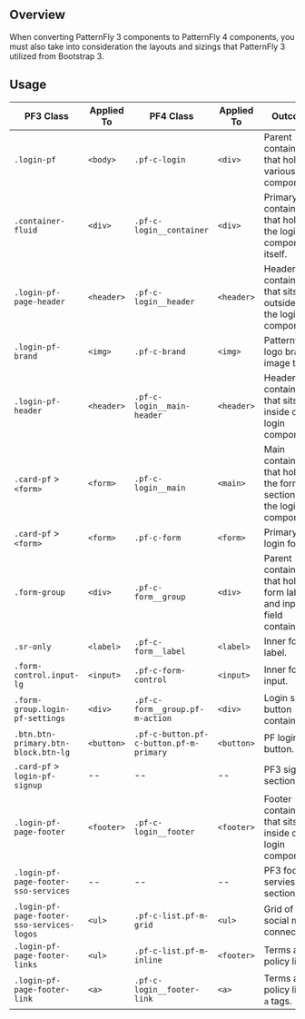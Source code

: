 ## Overview

When converting PatternFly 3 components to PatternFly 4 components, you must also take into consideration the layouts and sizings that PatternFly 3 utilized from Bootstrap 3.

## Usage

| PF3 Class | Applied To | PF4 Class | Applied To | Outcome |
| -- | -- | -- | -- | -- |
| `.login-pf` | `<body>` | `.pf-c-login` | `<div>` | Parent container that holds various login components. |
| `.container-fluid`| `<div>` | `.pf-c-login__container`| `<div>` | Primary container that holds the login component itself. |
| `.login-pf-page-header` | `<header>` |`.pf-c-login__header` | `<header>` | Header container that sits outside of the login component. |
| `.login-pf-brand`| `<img>` | `.pf-c-brand` | `<img>` | Patternfly logo brand image tag. |
| `.login-pf-header` | `<header>` | `.pf-c-login__main-header` | `<header>` | Header container that sits inside of the login component. |
| `.card-pf` > `<form>` | `<form>` | `.pf-c-login__main` | `<main>` | Main container that holds the form section of the login component. |
| `.card-pf` > `<form>` | `<form>` | `.pf-c-form` | `<form>` | Primary login form. |
| `.form-group` | `<div>` | `.pf-c-form__group`| `<div>` | Parent container that holds form label and input field containers. |
| `.sr-only` | `<label>` | `.pf-c-form__label` | `<label>` | Inner form label. |
| `.form-control.input-lg` | `<input>` | `.pf-c-form-control` | `<input>` | Inner form input. |
| `.form-group.login-pf-settings` | `<div>` | `.pf-c-form__group.pf-m-action`| `<div>` | Login submit button container. |
| `.btn.btn-primary.btn-block.btn-lg` | `<button>` | `.pf-c-button.pf-c-button.pf-m-primary` | `<button>` | PF login button. |
| `.card-pf` > `login-pf-signup` | -- | -- | -- | PF3 signup section. |
| `.login-pf-page-footer` | `<footer>` | `.pf-c-login__footer` | `<footer>` | Footer container that sits inside of the login component |
| `.login-pf-page-footer-sso-services` | -- | -- | -- | PF3 footer servies section. |
| `.login-pf-page-footer-sso-services-logos` | `<ul>` | `.pf-c-list.pf-m-grid` | `<ul>` | Grid of social media connections. |
| `.login-pf-page-footer-links`| `<ul>` | `.pf-c-list.pf-m-inline `| `<footer>` | Terms and policy links. |
| `.login-pf-page-footer-link`| `<a>` | `.pf-c-login__footer-link `| `<a>` | Terms and policy linked `a` tags. |
